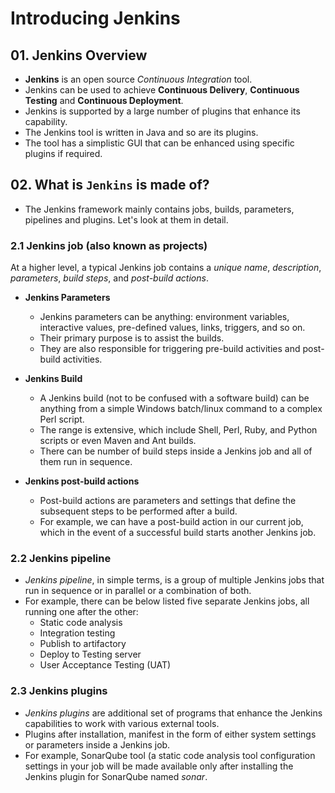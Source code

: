 # Introducing Jenkins

## 01. Jenkins Overview

- **Jenkins** is an open source _Continuous Integration_ tool.
- Jenkins can be used to achieve **Continuous Delivery**, **Continuous Testing** and **Continuous
  Deployment**.
- Jenkins is supported by a large number of plugins that enhance its capability.
- The Jenkins tool is written in Java and so are its plugins.
- The tool has a simplistic GUI that can be enhanced using specific plugins if required.

## 02. What is `Jenkins` is made of?

- The Jenkins framework mainly contains jobs, builds, parameters, pipelines and plugins. Let's look at them in detail.

### 2.1 Jenkins job (also known as projects)

At a higher level, a typical Jenkins job contains a _unique name_, _description_, _parameters_, _build steps_, and _post-build actions_.

- **Jenkins Parameters**

  - Jenkins parameters can be anything: environment variables, interactive values, pre-defined values, links, triggers, and so on.
  - Their primary purpose is to assist the builds.
  - They are also responsible for triggering pre-build activities and post-build
    activities.

- **Jenkins Build**

  - A Jenkins build (not to be confused with a software build) can be anything from a simple Windows batch/linux command to a complex Perl script.
  - The range is extensive, which include Shell, Perl, Ruby, and Python scripts or even Maven and Ant builds.
  - There can be number of build steps inside a Jenkins job and all of them run in sequence.

- **Jenkins post-build actions**
  - Post-build actions are parameters and settings that define the subsequent steps to be performed after a build.
  - For example, we can have a post-build action in our current job, which in the event of a successful build starts another Jenkins job.

### 2.2 Jenkins pipeline

- _Jenkins pipeline_, in simple terms, is a group of multiple Jenkins jobs that run in sequence or in parallel or a combination of both.
- For example, there can be below listed five separate Jenkins jobs, all running one after the other:
  - Static code analysis
  - Integration testing
  - Publish to artifactory
  - Deploy to Testing server
  - User Acceptance Testing (UAT)

### 2.3 Jenkins plugins

- _Jenkins plugins_ are additional set of programs that enhance the Jenkins capabilities to work with various external tools.
- Plugins after installation, manifest in the form of either system settings or parameters inside a Jenkins job.
- For example, SonarQube tool (a static code analysis tool configuration settings in your job will be made available only after installing the Jenkins plugin for SonarQube named _sonar_.
